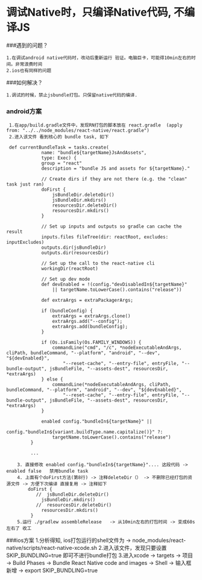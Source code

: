 # 调试Native时，只编译Native代码, 不编译JS

###遇到的问题？
    
    1.在调试android native代码时，改动后重新运行 验证。电脑巨卡，可能得10min左右的时间。非常浪费时间
    2.ios也有同样的问题
    
###如何解决？    
    
    1.调试的时候，禁止jsbundle打包。只保留native代码的编译.
    
### android方案

     1.在app/build.gradle文件中，发现RN打包的脚本放在 react.gradle  (apply from: "../../node_modules/react-native/react.gradle")
     2.进入该文件 看到核心的 bundle task, 如下
     
     def currentBundleTask = tasks.create(
                 name: "bundle${targetName}JsAndAssets",
                 type: Exec) {
                 group = "react"
                 description = "bundle JS and assets for ${targetName}."
     
                 // Create dirs if they are not there (e.g. the "clean" task just ran)
                 doFirst {
                     jsBundleDir.deleteDir()
                     jsBundleDir.mkdirs()
                     resourcesDir.deleteDir()
                     resourcesDir.mkdirs()
                 }
     
                 // Set up inputs and outputs so gradle can cache the result
                 inputs.files fileTree(dir: reactRoot, excludes: inputExcludes)
                 outputs.dir(jsBundleDir)
                 outputs.dir(resourcesDir)
     
                 // Set up the call to the react-native cli
                 workingDir(reactRoot)
     
                 // Set up dev mode
                 def devEnabled = !(config."devDisabledIn${targetName}"
                     || targetName.toLowerCase().contains("release"))
     
                 def extraArgs = extraPackagerArgs;
     
                 if (bundleConfig) {
                     extraArgs = extraArgs.clone()
                     extraArgs.add("--config");
                     extraArgs.add(bundleConfig);
                 }
     
                 if (Os.isFamily(Os.FAMILY_WINDOWS)) {
                     commandLine("cmd", "/c", *nodeExecutableAndArgs, cliPath, bundleCommand, "--platform", "android", "--dev", "${devEnabled}",
                         "--reset-cache", "--entry-file", entryFile, "--bundle-output", jsBundleFile, "--assets-dest", resourcesDir, *extraArgs)
                 } else {
                     commandLine(*nodeExecutableAndArgs, cliPath, bundleCommand, "--platform", "android", "--dev", "${devEnabled}",
                         "--reset-cache", "--entry-file", entryFile, "--bundle-output", jsBundleFile, "--assets-dest", resourcesDir, *extraArgs)
                 }
     
                 enabled config."bundleIn${targetName}" ||
                     config."bundleIn${variant.buildType.name.capitalize()}" ?:
                     targetName.toLowerCase().contains("release")
             }
             
             ...
             
        3. 直接修改 enabled config."bundleIn${targetName}".... 这段代码 -> enabled false   禁用bundle task
        4. 上面有个doFirst方法(第8行) -> 注释deleteDir（） -> 不删除已经打包的资源文件 -> 方便下次编译 直接复用 -> 注释如下   
            doFirst {
               //  jsBundleDir.deleteDir()
                 jsBundleDir.mkdirs()
               //  resourcesDir.deleteDir()
                 resourcesDir.mkdirs()
             }
        5.运行 ./gradlew assembleRelease   -> 从10min左右的打包时间 -> 变成60s左右了 收工
        


###ios方案
        1.分析得知, ios打包运行的shell文件为 ->  node_modules/react-native/scripts/react-native-xcode.sh
        2.进入该文件，发现只要设置SKIP_BUNDLING=true 即可不进行bundle打包
        3.进入xcode -> targets -> 项目 -> Build Phases -> Bundle React Native code and images -> Shell -> 输入框 新增 -> export SKIP_BUNDLING=true
        

